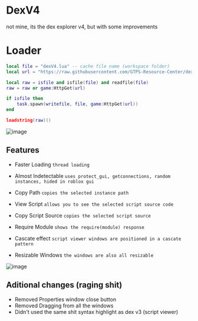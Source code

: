 # DexV4
not mine, its the dex explorer v4, but with some improvements

# Loader
```lua
local file = "dexV4.lua" -- cache file name (workspace folder)
local url = "https://raw.githubusercontent.com/GTPS-Resource-Center/dex-test-v5/main/source.lua"

local raw = isfile and isfile(file) and readfile(file)
raw = raw or game:HttpGet(url)

if isfile then
    task.spawn(writefile, file, game:HttpGet(url))
end

loadstring(raw)()

```
![image](https://user-images.githubusercontent.com/72479668/134221104-95ef1ac5-4b10-4d90-82d6-0b41cc151885.png)

## Features

* Faster Loading `thread loading`
* Almost Indetectable `uses protect_gui, getconnections, random instances, hided in roblox gui`
* Copy Path `copies the selected instance path`
* View Script `allows you to see the selected script source code`
* Copy Script Source `copies the selected script source`
* Require Module `shows the require(module) response`

* Cascate effect `script viewer windows are positioned in a cascate pattern`
* Resizable Windows `the windows are also all resizable`

![image](https://user-images.githubusercontent.com/72479668/134221588-5a6290fb-3b5d-42c1-95a9-26f7809e9029.png)

## Aditional changes (raging shit)
* Removed Properties window close button
* Removed Dragging from all the windows
* Didn't used the same shit syntax highlight as dex v3 (script viewer)
